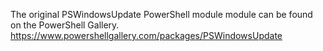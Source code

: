 The original PSWindowsUpdate PowerShell module module can be found on the PowerShell Gallery. https://www.powershellgallery.com/packages/PSWindowsUpdate